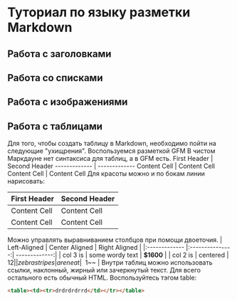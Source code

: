 # Туториал по языку разметки Markdown
## Работа с заголовками


## Работа со списками


## Работа с изображениями

## Работа с таблицами
Для того, чтобы создать таблицу в Markdown, необходимо пойти на следующие "ухищрения". 
Воспользуемся разметкой GFM
В чистом Маркдауне нет синтаксиса для таблиц, а в GFM
есть.
First Header | Second Header
------------- | -------------
Content Cell | Content Cell
Content Cell | Content Cell
Для красоты можно и по бокам линии нарисовать:

|First Header | Second Header |
| ------------- | ------------- |
| Content Cell | Content Cell |
| Content Cell | Content Cell |
Можно управлять выравниванием столбцов при помощи
двоеточия.
| Left-Aligned | Center Aligned | Right Aligned |
|:------------- |:---------------:| -------------:|
| col 3 is | some wordy text | **$1600** |
| col 2 is | centered | $12 |
| zebra stripes | are neat | ~~$1~~ |
Внутри таблиц можно использовать ссылки, наклонный,
жирный или зачеркнутый текст.
Для всего остального есть обычный HTML.
Воспользуйтесь тэгом table:
```HTML
<table><td><tr>drdrdrdrrd</td></tr></table>
```

